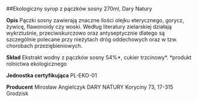 ##Ekologiczny syrop z pączków sosny 270ml, Dary Natury

**Opis** Pączki sosny zawierają znaczne ilości olejku eterycznego, gorycz, żywicę, flawonoidy czy woski. Według literatury zielarskiej działają wykrztuśnie, przeciwskurczowo oraz antyseptycznie dlatego są szczególnie polecane przy nieżytach dróg oddechowych oraz w tzw. chorobach przeziębieniowych.

**Skład** Ekstrakt wodny z pączków sosny 54%\*, cukier trzcinowy\*.
\*produkt rolnictwa ekologicznego

**Jednostka certyfikująca** PL-EKO-01

**Producent** Mirosław Angielczyk DARY NATURY
Koryciny 73, 17-315 Grodzisk
